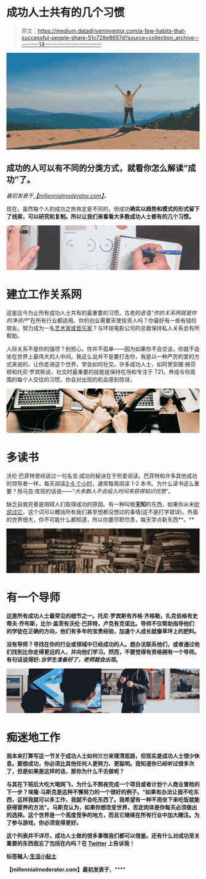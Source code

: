 # 成功人士共有的几个习惯

> 原文：<https://medium.datadriveninvestor.com/a-few-habits-that-successful-people-share-51c728e8657d?source=collection_archive---------14----------------------->

![](img/bc03618ca491074a01c6b9301ef37ab1.png)

## 成功的人可以有不同的分类方式，就看你怎么解读“成功”了。

*最初发表于*[*【millennialmoderator.com】*](http://millennialmoderator.com/a-few-habits-that-successful-people-share)*。*

现在，虽然每个人的成功之旅肯定是不同的，但成功**确实以趋势和模式的形式留下了线索，可以研究和复制。所以让我们来看看大多数成功人士都有的几个习惯。**

![](img/17ee889719b9a2e9532d582677d9e1c2.png)

# 建立工作关系网

这是迄今为止所有成功人士共有的最重要的习惯。古老的谚语“*你的关系网就是你的净资产*”在所有行业都适用。你的创业需要天使投资人吗？你最好有一些有钱的朋友。努力成为一名[艺术家或音乐家](http://millennialmoderator.com/how-to-create-a-google-knowledge-panel)？与环球电影公司的总裁保持私人关系会有所帮助。

人际关系不是你的强项？别担心，你并不孤单——因为如果你不会交谈，你就不会坐在世界上最伟大的人中间。我这么说并不是要打击你，我是以一种严厉的爱的方式来说的，让你走进这个世界，学会如何社交。许多成功人士，如阿里安娜·赫芬顿和托尼·罗宾斯说，社交时最重要的技能是保持在场和专注于 T21。养成与你周围的每个人交往的习惯，你会对出现的机会感到惊讶。

![](img/1d47414dc20f0e9bc077e951a400c1c4.png)

# 多读书

沃伦·巴菲特曾经说过一句名言:成功的秘诀在于热爱阅读。巴菲特和许多其他成功的领导者一样，每天阅读[3-6 个小时](https://www.cnbc.com/2017/11/15/warren-buffett-and-mark-cuban-agree-reading-is-key-to-success.html)，通常每周阅读 1-2 本书。为什么读书这么重要？用马克·库班的话说——“*大多数人不会投入时间来获得知识优势*”。

缺乏自我完善是阻碍人们取得成功的原因。有一种叫做**无知**的东西，如果你从未[听说过它](http://millennialmoderator.com/what-is-nescience)，这个词可以概括所有我们甚至想都没想过的事情(这不是打字错误)。外面的世界很大，你不可能什么都知道，所以你要尽职尽责，每天学点新东西**。**

**![](img/90285d199894f6784f62629ac8a2ad00.png)**

# **有一个导师**

**这是所有成功人士最常见的细节之一。托尼·罗宾斯有齐格·齐格勒，扎克伯格有史蒂夫·乔布斯，比尔·盖茨有沃伦·巴菲特，卢克有克诺比。导师不仅帮助指导他们的学徒在正确的方向，他们有多年的宝贵经验，加速个人成长就像草坪上的肥料。**

**没有导师？寻找在你的行业或领域中已经成功的人。想办法联系他们，或者通过他们找到比你走得更远的人，并向他们学习。然而，不要觉得有资格拥有一个导师。有句话说得好:*当学生准备好了，老师就会出现*。**

**![](img/3b2ace8c2c3326269edf86a0b75ec953.png)**

# **痴迷地工作**

**我本来打算写这一节关于成功人士如何**冥想**来理清思路，但现实是成功人士很少休息。要想成功，你必须比其他任何人更努力、更聪明。我知道你已经听过很多次了，但是如果是这样的话，那你为什么不去做呢？**

**与其在下班后大吃大喝网飞，为什么不熬夜完成一个项目或者计划个人商业冒险的下一步？埃隆·马斯克是这种不懈努力的一个很好的例子。“如果有办法让我不吃东西，这样我就可以多工作，我就不会吃东西了。我希望有一种不用坐下来吃饭就能获得营养的方法”。马斯克认为，如果你想改变世界，**否定肉体**是你每天必须做出的选择。这个世界是一个高度竞争的地方，而且它继续在所有行业中加大赌注。为了参与游戏，你必须变得更好。**

**这个列表并不详尽，成功人士做的很多事情我们都可以借鉴。还有什么对成功至关重要的东西我忘了包括在内吗？在 [Twitter](https://twitter.com/alekseyweyman) 上告诉我！**

**标签输入:[生活小贴士](http://millennialmoderator.com/a-few-habits-that-successful-people-share#)**

**【millennialmoderator.com】最初发表于[](http://millennialmoderator.com/a-few-habits-that-successful-people-share)**。****